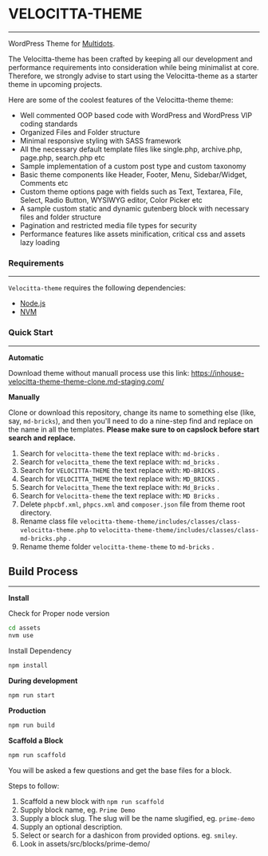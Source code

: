# VELOCITTA-THEME

---

WordPress Theme for [Multidots](https://www.multidots.com/).

The Velocitta-theme has been crafted by keeping all our development and performance requirements into consideration while being minimalist at core. Therefore, we strongly advise to start using the Velocitta-theme as a starter theme in upcoming projects.

Here are some of the coolest features of the Velocitta-theme theme:

- Well commented OOP based code with WordPress and WordPress VIP coding standards
- Organized Files and Folder structure
- Minimal responsive styling with SASS framework
- All the necessary default template files like single.php, archive.php, page.php, search.php etc
- Sample implementation of a custom post type and custom taxonomy
- Basic theme components like Header, Footer, Menu, Sidebar/Widget, Comments etc
- Custom theme options page with fields such as Text, Textarea, File, Select, Radio Button, WYSIWYG editor, Color Picker etc
- A sample custom static and dynamic gutenberg block with necessary files and folder structure
- Pagination and restricted media file types for security
- Performance features like assets minification, critical css and assets lazy loading

### Requirements

---

`Velocitta-theme` requires the following dependencies:

- [Node.js](https://nodejs.org/)
- [NVM](https://wptraining.md10x.com/lessons/install-nvm/)

### Quick Start

---

**Automatic**

Download theme without manuall process use this link: https://inhouse-velocitta-theme-theme-clone.md-staging.com/

**Manually**

Clone or download this repository, change its name to something else (like, say, `md-bricks`), and then you'll need to do a nine-step find and replace on the name in all the templates. **Please make sure to on capslock before start search and replace.**

1. Search for `velocitta-theme` the text replace with: `md-bricks` .
2. Search for `velocitta_theme` the text replace with: `md_bricks` .
3. Search for `VELOCITTA-THEME` the text replace with: `MD-BRICKS` .
4. Search for `VELOCITTA_THEME` the text replace with: `MD_BRICKS` .
5. Search for `Velocitta_Theme` the text replace with: `Md_Bricks` .
6. Search for `Velocitta-theme` the text replace with: `MD Bricks` .
7. Delete `phpcbf.xml`, `phpcs.xml` and `composer.json` file from theme root directory.
8. Rename class file `velocitta-theme-theme/includes/classes/class-velocitta-theme.php` to `velocitta-theme-theme/includes/classes/class-md-bricks.php` .
9. Rename theme folder `velocitta-theme-theme` to `md-bricks` .

## Build Process

---

**Install**

Check for Proper node version

```bash
cd assets
nvm use
```

Install Dependency

```bash
npm install
```

**During development**

```bash
npm run start
```

**Production**

```bash
npm run build
```

**Scaffold a Block**

```bash
npm run scaffold
```

You will be asked a few questions and get the base files for a block.

Steps to follow:

1. Scaffold a new block with `npm run scaffold`
2. Supply block name, eg. `Prime Demo`
3. Supply a block slug. The slug will be the name slugified, eg. `prime-demo`
4. Supply an optional description.
5. Select or search for a dashicon from provided options. eg. `smiley`.
6. Look in assets/src/blocks/prime-demo/
